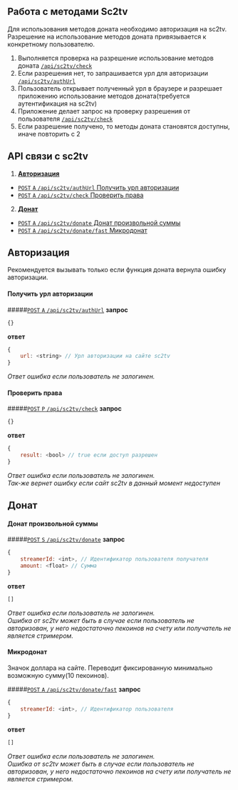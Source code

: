 Работа с методами Sc2tv 
------

Для использования методов доната необходимо авторизация на sc2tv.  
Разрешение на использование методов доната привязывается к конкретному пользователю.

1. Выполняется проверка на разрешение использование методов доната [`/api/sc2tv/check`](#Проверить-права)
2. Если разрешения нет, то запрашивается урл для авторизации [`/api/sc2tv/authUrl`](#Получить-урл-авторизации)
3. Пользователь открывает полученный урл в браузере и разрешает приложению использование методов доната(требуется аутентификация на sc2tv)
4. Приложение делает запрос на проверку разрешения от пользователя [`/api/sc2tv/check`](#Проверить-права)
5. Если разрешение получено, то методы доната становятся доступны, иначе повторить с 2

API связи с sc2tv
------------------
1. [**Авторизация**](#Авторизация)
  - [`POST` `A` `/api/sc2tv/authUrl` Получить урл авторизации](#Получить-урл-авторизации)
  - [`POST` `A` `/api/sc2tv/check` Проверить права](#Проверить-права)
2. [**Донат**](#Донат)
  - [`POST` `A` `/api/sc2tv/donate` Донат произвольной суммы](#Донат-произвольной-суммы)
  - [`POST` `A` `/api/sc2tv/donate/fast` Микродонат](#Микродонат)

## Авторизация

Рекомендуется вызывать только если функция доната вернула ошибку авторизации.

#### Получить урл авторизации
#####[`POST` `A` `/api/sc2tv/authUrl`](http://funstream.tv/api/sc2tv/authUrl)
**запрос**
```js
{}
```
**ответ**
```js
{
    url: <string> // Урл авторизации на сайте sc2tv
}
```
*Ответ ошибка если пользователь не залогинен.*

####  Проверить права
#####[`POST` `P` `/api/sc2tv/check`](http://funstream.tv/api/sc2tv/check)
**запрос**
```js
{}
```
**ответ**
```js
{
    result: <bool> // true если доступ разрешен
}
```
*Ответ ошибка если пользователь не залогинен.*  
*Так-же вернет ошибку если сайт sc2tv в данный момент недоступен*


## Донат

#### Донат произвольной суммы
#####[`POST` `S` `/api/sc2tv/donate`](http://funstream.tv/api/sc2tv/donate)
**запрос**
```js
{
    streamerId: <int>, // Идентификатор пользователя получателя
    amount: <float> // Сумма
}
```
**ответ**
```js
[]
```
*Ответ ошибка если пользователь не залогинен.*  
*Ошибка от sc2tv может быть в случае если пользователь не авторизован, у него недостаточно пекоинов на счету
или получатель не является стримером.*

#### Микродонат

Значок доллара на сайте. Переводит фиксированную минимально возможную сумму(10 пекоинов).

#####[`POST` `A` `/api/sc2tv/donate/fast`](http://funstream.tv/api/sc2tv/donate/fast)
**запрос**
```js
{
    streamerId: <int>, // Идентификатор пользователя
}
```
**ответ**
```js
[]
```
*Ответ ошибка если пользователь не залогинен.*  
*Ошибка от sc2tv может быть в случае если пользователь не авторизован, у него недостаточно пекоинов на счету
или получатель не является стримером.*
